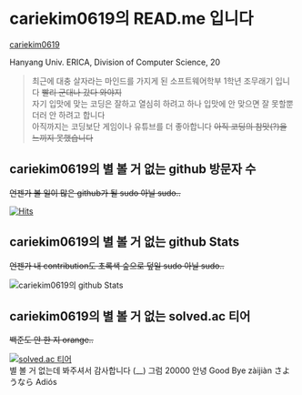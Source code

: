 # cariekim0619의 READ.me 입니다  
[cariekim0619](https://github.com/cariekim0619)  
  
Hanyang Univ. ERICA, Division of Computer Science, 20  
> 최근에 대충 살자라는 마인드를 가지게 된 소프트웨어학부 1학년 조무래기 입니다 ~~빨리 군대나 갔다 와야지~~  
> 자기 입맛에 맞는 코딩은 잘하고 열심히 하려고 하나 입맛에 안 맞으면 잘 못할뿐더러 안 하려고 합니다  
> 아직까지는 코딩보단 게임이나 유튜브를 더 좋아합니다 ~~아직 코딩의 참맛(?)을 느끼지 못했습니다~~  
  
## cariekim0619의 별 볼 거 없는 github 방문자 수  
~~언젠가 볼 일이 많은 github가 될 sudo 아닐 sudo..~~  
  
[![Hits](https://hits.seeyoufarm.com/api/count/incr/badge.svg?url=https%3A%2F%2Fgithub.com%2Fcariekim0619&count_bg=%2379C83D&title_bg=%23555555&icon=&icon_color=%23E7E7E7&title=hits&edge_flat=false)](https://hits.seeyoufarm.com)  
## cariekim0619의 별 볼 거 없는 github Stats  
~~언젠가 내 contribution도 초록색 숲으로 덮일 sudo 아닐 sudo..~~  
  
![cariekim0619의 github Stats](https://github-readme-stats.vercel.app/api?username=cariekim0619&hide=contribs,prs)  
## cariekim0619의 별 볼 거 없는 solved.ac 티어  
~~백준도 안 한 지 orange..~~  
  
[![solved.ac 티어](http://mazassumnida.wtf/api/generate_badge?boj=cariekim0619)](https://solved.ac/cariekim0619)  
별 볼 거 없는데 봐주셔서 감사합니다 (__) 그럼 20000 안녕 Good Bye zàijiàn さようなら Adiós  
